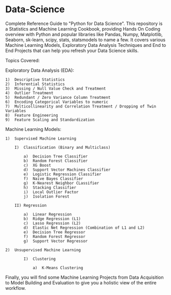 # Data-Science
Complete Reference Guide to "Python for Data Science". This repository is a Statistics and Machine Learning Cookbook, providing Hands On Coding overview with Python and popular libraries like Pandas, Numpy, Matplotlib, Seaborn, sk-learn, scipy, stats, statsmodels to name a few. It covers various Machine Learning Models, Exploratory Data Analysis Techniques and End to End Projects that can help you refresh your Data Science skills.

Topics Covered:

Exploratory Data Analysis (EDA):

    1)  Descriptive Statistics
    2)  Inferential Statistics
    3)  Missing / Null Value Check and Treatment
    4)  Outlier Treatment
    5)  Redundant / Zero Variance Column Treatment
    6)  Encoding Categorical Variables to numeric
    7)  Multicollinearity and Correlation Treatment / Dropping of Twin Variables
    8)  Feature Engineering
    9)  Feature Scaling and Standardization


Machine Learning Models:

    1)  Supervised Machine Learning

        I)  Classification (Binary and Multiclass)

            a)  Decision Tree Classifier
            b)  Random Forest Classifier
            c)  XG Boost
            d)  Support Vector Machines Classifier
            e)  Logistic Regression Classifier
            f)  Naïve Bayes Classifier
            g)  K-Nearest Neighbor CLassifier
            h)  Stacking Classifier
            i)  Local Outlier Factor
            j)  Isolation Forest

        II) Regression

            a)  Linear Regression
            b)  Ridge Regression (L1)
            c)  Lasso Regression (L2)
            d)  Elastic Net Regression (Combination of L1 and L2)
            e)  Decision Tree Regressor
            f)  Random Forest Regressor
            g)  Support Vector Regressor

    2)  Unsupervised Machine Learning

            I)  Clustering

                a)  K-Means Clustering
        
Finally, you will find some Machine Learning Projects from Data Acquisition to Model Building and Evaluation to give you a holistic view of the entire workflow.

